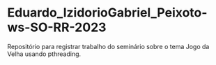 # Eduardo_IzidorioGabriel_Peixoto-ws-SO-RR-2023
Repositório para registrar trabalho do seminário sobre o tema Jogo da Velha usando pthreading.
